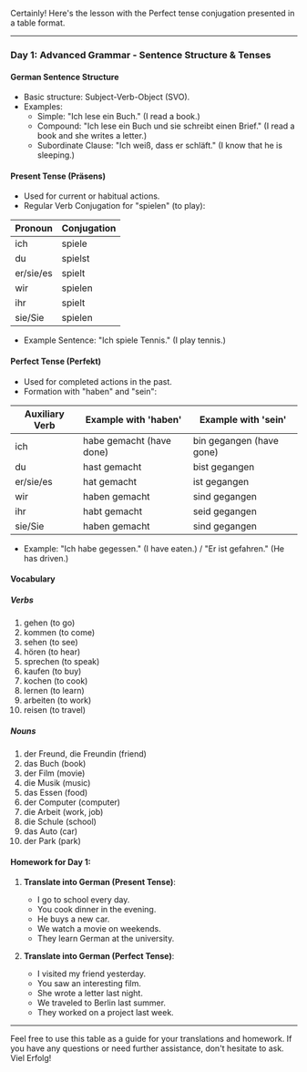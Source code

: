 Certainly! Here's the lesson with the Perfect tense conjugation presented in a table format.

---

### Day 1: Advanced Grammar - Sentence Structure & Tenses

#### German Sentence Structure
- Basic structure: Subject-Verb-Object (SVO).
- Examples:
  - Simple: "Ich lese ein Buch." (I read a book.)
  - Compound: "Ich lese ein Buch und sie schreibt einen Brief." (I read a book and she writes a letter.)
  - Subordinate Clause: "Ich weiß, dass er schläft." (I know that he is sleeping.)

#### Present Tense (Präsens)
- Used for current or habitual actions.
- Regular Verb Conjugation for "spielen" (to play):

| Pronoun    | Conjugation |
|------------|-------------|
| ich        | spiele      |
| du         | spielst     |
| er/sie/es  | spielt      |
| wir        | spielen     |
| ihr        | spielt      |
| sie/Sie    | spielen     |

- Example Sentence: "Ich spiele Tennis." (I play tennis.)

#### Perfect Tense (Perfekt)
- Used for completed actions in the past.
- Formation with "haben" and "sein":

| Auxiliary Verb | Example with 'haben'     | Example with 'sein'     |
|----------------|--------------------------|-------------------------|
| ich            | habe gemacht (have done) | bin gegangen (have gone)|
| du             | hast gemacht             | bist gegangen           |
| er/sie/es      | hat gemacht              | ist gegangen            |
| wir            | haben gemacht            | sind gegangen           |
| ihr            | habt gemacht             | seid gegangen           |
| sie/Sie        | haben gemacht            | sind gegangen           |

- Example: "Ich habe gegessen." (I have eaten.) / "Er ist gefahren." (He has driven.)

#### Vocabulary

##### Verbs
1. gehen (to go)
2. kommen (to come)
3. sehen (to see)
4. hören (to hear)
5. sprechen (to speak)
6. kaufen (to buy)
7. kochen (to cook)
8. lernen (to learn)
9. arbeiten (to work)
10. reisen (to travel)

##### Nouns
1. der Freund, die Freundin (friend)
2. das Buch (book)
3. der Film (movie)
4. die Musik (music)
5. das Essen (food)
6. der Computer (computer)
7. die Arbeit (work, job)
8. die Schule (school)
9. das Auto (car)
10. der Park (park)

#### Homework for Day 1:
1. **Translate into German (Present Tense)**:
   - I go to school every day.
   - You cook dinner in the evening.
   - He buys a new car.
   - We watch a movie on weekends.
   - They learn German at the university.

2. **Translate into German (Perfect Tense)**:
   - I visited my friend yesterday.
   - You saw an interesting film.
   - She wrote a letter last night.
   - We traveled to Berlin last summer.
   - They worked on a project last week.

---

Feel free to use this table as a guide for your translations and homework. If you have any questions or need further assistance, don't hesitate to ask. Viel Erfolg!